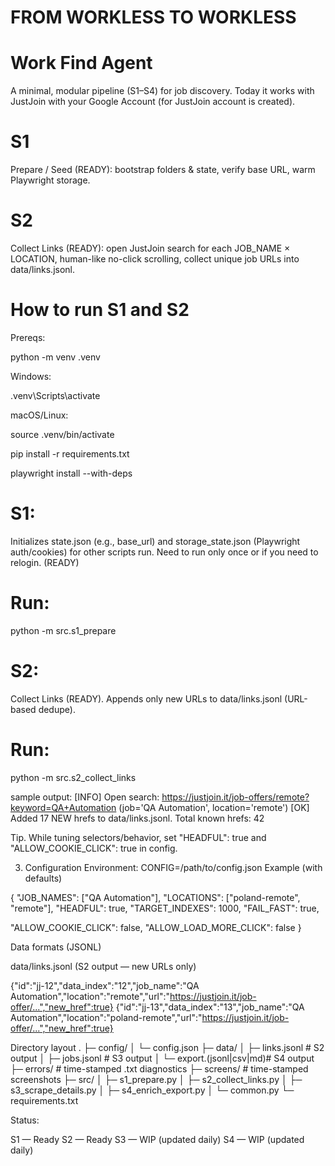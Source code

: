 # FROM WORKLESS TO WORKLESS

# Work Find Agent

A minimal, modular pipeline (S1–S4) for job discovery.
Today it works with JustJoin with your Google Account (for JustJoin account is created).

# S1
Prepare / Seed (READY): bootstrap folders & state, verify base URL, warm Playwright storage.

# S2
Collect Links (READY): open JustJoin search for each JOB_NAME × LOCATION, human-like no-click scrolling, collect unique job URLs into data/links.jsonl.

# How to run S1 and S2 

Prereqs:

python -m venv .venv

Windows: 

.venv\Scripts\activate


macOS/Linux:

source .venv/bin/activate

pip install -r requirements.txt

playwright install --with-deps


# S1:
Initializes state.json (e.g., base_url) and storage_state.json (Playwright auth/cookies) for other scripts run. Need to run only once or if you need to relogin. (READY)

# Run:

python -m src.s1_prepare

# S2:
Collect Links (READY). Appends only new URLs to data/links.jsonl (URL-based dedupe).

# Run:

python -m src.s2_collect_links

sample output:
[INFO] Open search: https://justjoin.it/job-offers/remote?keyword=QA+Automation  (job='QA Automation', location='remote')
[OK] Added 17 NEW hrefs to data/links.jsonl. Total known hrefs: 42


Tip. While tuning selectors/behavior, set "HEADFUL": true and "ALLOW_COOKIE_CLICK": true in config.

3) Configuration
Environment: CONFIG=/path/to/config.json
Example (with defaults)

{
  "JOB_NAMES": ["QA Automation"],
  "LOCATIONS": ["poland-remote", "remote"],
  "HEADFUL": true,
  "TARGET_INDEXES": 1000,
  "FAIL_FAST": true,

  "ALLOW_COOKIE_CLICK": false,
  "ALLOW_LOAD_MORE_CLICK": false
}



Data formats (JSONL)

data/links.jsonl (S2 output — new URLs only)

{"id":"jj-12","data_index":"12","job_name":"QA Automation","location":"remote","url":"https://justjoin.it/job-offer/...","new_href":true}
{"id":"jj-13","data_index":"13","job_name":"QA Automation","location":"poland-remote","url":"https://justjoin.it/job-offer/...","new_href":true}


Directory layout
.
├─ config/
│  └─ config.json
├─ data/
│  ├─ links.jsonl          # S2 output
│  ├─ jobs.jsonl           # S3 output
│  └─ export.(jsonl|csv|md)# S4 output
├─ errors/                 # time-stamped .txt diagnostics
├─ screens/                # time-stamped screenshots
├─ src/
│  ├─ s1_prepare.py
│  ├─ s2_collect_links.py
│  ├─ s3_scrape_details.py
│  ├─ s4_enrich_export.py
│  └─ common.py
└─ requirements.txt

Status:

S1 — Ready
S2 — Ready
S3 — WIP (updated daily)
S4 — WIP (updated daily)
